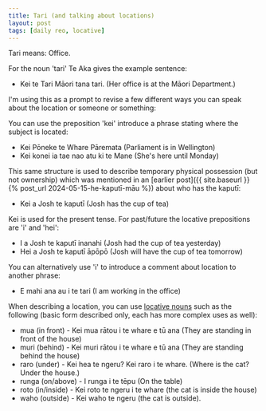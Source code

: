 ```yaml
---
title: Tari (and talking about locations)
layout: post
tags: [daily reo, locative]
---
```

Tari means: Office.

For the noun 'tari' Te Aka gives the example sentence:
- Kei te Tari Māori tana tari. (Her office is at the Māori Department.)

I'm using this as a prompt to revise a few different ways you can speak about the location or someone or something:

You can use the preposition 'kei' introduce a phrase stating where the subject is located:
- Kei Pōneke te Whare Pāremata (Parliament is in Wellington)
- Kei konei ia tae nao atu ki te Mane (She's here until Monday)

This same structure is used to describe temporary physical possession (but not ownership) which was mentioned in an [earlier post]({{ site.baseurl }}{% post_url 2024-05-15-he-kaputī-māu %}) about who has the kaputī:
- Kei a Josh te kaputī (Josh has the cup of tea)

Kei is used for the present tense. For past/future the locative prepositions are 'i' and 'hei':
- I a Josh te kaputī inanahi (Josh had the cup of tea yesterday)
- Hei a Josh te kaputī āpōpō (Josh will have the cup of tea tomorrow)

You can alternatively use 'i' to introduce a comment about location to another phrase:
- E mahi ana au i te tari (I am working in the office)

When describing a location, you can use [locative nouns](https://kupu.maori.nz/Browse.aspx?kcid=13) such as the following (basic form described only, each has more complex uses as well):
- mua (in front) - Kei mua rātou i te whare e tū ana (They are standing in front of the house)
- muri (behind) - Kei muri rātou i te whare e tū ana (They are standing behind the house)
- raro (under) - Kei hea te ngeru? Kei raro i te whare. (Where is the cat? Under the house.)
- runga (on/above) - I runga i te tēpu (On the table)
- roto (in/inside) - Kei roto te ngeru i te whare (the cat is inside the house)
- waho (outside) - Kei waho te ngeru (the cat is outside).

